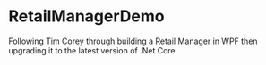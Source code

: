 # RetailManagerDemo
Following Tim Corey through building a Retail Manager in WPF then upgrading it to the latest version of .Net Core
